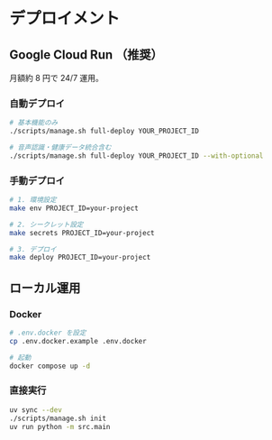 # デプロイメント

## Google Cloud Run （推奨）

月額約 8 円で 24/7 運用。

### 自動デプロイ

```bash
# 基本機能のみ
./scripts/manage.sh full-deploy YOUR_PROJECT_ID

# 音声認識・健康データ統合含む
./scripts/manage.sh full-deploy YOUR_PROJECT_ID --with-optional
```

### 手動デプロイ

```bash
# 1. 環境設定
make env PROJECT_ID=your-project

# 2. シークレット設定
make secrets PROJECT_ID=your-project

# 3. デプロイ
make deploy PROJECT_ID=your-project
```

## ローカル運用

### Docker

```bash
# .env.docker を設定
cp .env.docker.example .env.docker

# 起動
docker compose up -d
```

### 直接実行

```bash
uv sync --dev
./scripts/manage.sh init
uv run python -m src.main
```

